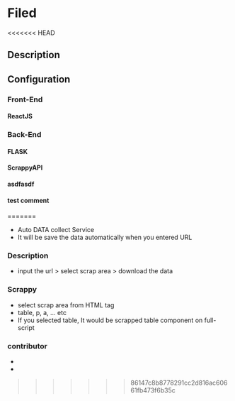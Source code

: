 # Filed
<<<<<<< HEAD
## Description
## Configuration
### Front-End 
#### ReactJS
### Back-End 
#### FLASK
#### ScrappyAPI
#### asdfasdf
#### test comment
=======
- Auto DATA collect Service 
- It will be save the data automatically when you entered URL

### Description
- input the url > select scrap area > download the data

### Scrappy
- select scrap area from HTML tag
- table, p, a, ... etc
- If you selected table, It would be scrapped table component on full-script

### contributor
- 
- 
>>>>>>> 86147c8b8778291cc2d816ac60661fb473f6b35c
